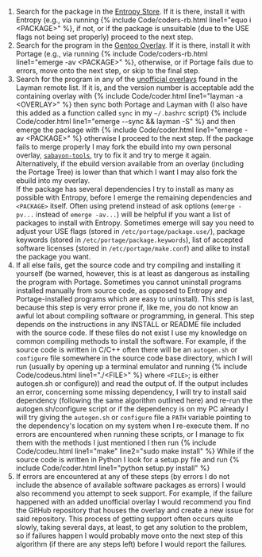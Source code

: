 <ol>
  <li>Search for the package in the <a href="https://packages.sabayon.org" target="_blank">Entropy Store</a>. If it is there, install it with Entropy (e.g., via running {% include Code/coders-rb.html line1="equo i &lt;PACKAGE&gt;" %}, if not, or if the package is unsuitable (due to the USE flags not being set properly) proceed to the next step.</li>
  <li>Search for the program in the <a href="https://packages.gentoo.org" target="_blank">Gentoo Overlay</a>. If it is there, install it with Portage (e.g., via running {% include Code/coders-rb.html line1="emerge -av &lt;PACKAGE&gt;" %}, otherwise, or if Portage fails due to errors, move onto the next step, or skip to the final step.</li>
  <li>Search for the program in any of the <a href="http://gpo.zugaina.org/" target="_blank">unofficial overlays</a> found in the Layman remote list. If it is, and the version number is acceptable add the containing overlay with
{% include Code/coder.html line1="layman -a &lt;OVERLAY&gt;" %}
then sync both Portage and Layman with (I also have this added as a function called <code>sync</code> in my <code>~/.bashrc</code> script)
{% include Code/coder.html line1="emerge --sync && layman -S" %}
and then emerge the package with
{% include Code/coder.html line1="emerge -av &lt;PACKAGE&gt;" %}
otherwise I proceed to the next step. If the package fails to merge properly I may fork the ebuild into my own personal overlay, <a href="https://github.com/fusion809/sabayon-tools" link="_blank"><code>sabayon-tools</code></a>, try to fix it and try to merge it again. Alternatively, if the ebuild version available from an overlay (including the Portage Tree) is lower than that which I want I may also fork the ebuild into my overlay.
<br/>
If the package has several dependencies I try to install as many as possible with Entropy, before I emerge the remaining dependencies and <code>&lt;PACKAGE&gt;</code> itself. Often using pretend instead of ask options (<code>emerge -pv...</code> instead of <code>emerge -av...</code>) will be helpful if you want a list of packages to install with Entropy. Sometimes emerge will say you need to adjust your USE flags (stored in <code>/etc/portage/package.use/</code>), package keywords (stored in <code>/etc/portage/package.keywords</code>), list of accepted software licenses (stored in <code>/etc/portage/make.conf</code>) and alike to install the package you want.</li>

  <li>If all else fails, get the source code and try compiling and installing it yourself (be warned, however, this is at least as dangerous as installing the program with Portage. Sometimes you cannot uninstall programs installed manually from source code, as opposed to Entropy and Portage-installed programs which are easy to uninstall). This step is last, because this step is very error prone if, like me, you do not know an awful lot about compiling software or programming, in general. This step depends on the instructions in any INSTALL or README file included with the source code. If these files do not exist I use my knowledge on common compiling methods to install the software. For example, if the source code is written in C/C++ often there will be an <code>autogen.sh</code> or <code>configure</code> file somewhere in the source code base directory, which I will run (usually by opening up a terminal emulator and running {% include Code/codeus.html line1="./&lt;FILE&gt;" %} where <code>&lt;FILE&gt;</code>; is either autogen.sh or configure)) and read the output of. If the output includes an error, concerning some missing dependency, I will try to install said dependency (following the same algorithm outlined here) and re-run the autogen.sh/configure script or if the dependency is on my PC already I will try giving the <code>autogen.sh</code> or <code>configure</code> file a <code>PATH</code> variable pointing to the dependency's location on my system when I re-execute them. If no errors are encountered when running these scripts, or I manage to fix them with the methods I just mentioned I then run
  {% include Code/codeu.html line1="make" line2="sudo make install" %}
  While if the source code is written in Python I look for a setup.py file and run
  {% include Code/coder.html line1="python setup.py install" %}</li>
  <li>If errors are encountered at any of these steps (by errors I do not include the absence of available software packages as errors) I would also recommend you attempt to seek support. For example, if the failure happened with an added unofficial overlay I would recommend you find the GitHub repository that houses the overlay and create a new issue for said repository. This process of getting support often occurs quite slowly, taking several days, at least, to get any solution to the problem, so if failures happen I would probably move onto the next step of this algorithm (if there are any steps left) before I would report the failures.</li>
</ol>
